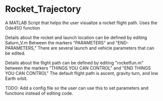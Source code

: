 # Rocket_Trajectory
A MATLAB Script that helps the user visualize a rocket flight path. Uses the Ode45() function

Details about the rocket and launch location can be defined by editing Saturn_V.m
Between the markers "PARAMETERS" and "END-PARAMETERS," There are several launch and vehicle parameters that can be edited.

Details about the flight path can be defined by editing "rocketfun.m" between the markers "THINGS YOU CAN CONTROL" and "END THINGS YOU CAN CONTROL"
The default flight path is ascent, gravity turn, and low Earth orbit.


TODO:
Add a config file so the user can use this to set parameters and functions instead of editing code.
